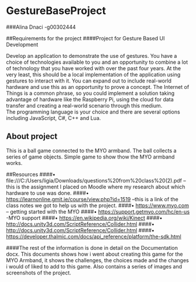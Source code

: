 # GestureBaseProject
###Alina Dnaci -g00302444

##Requirements for the project 
####Project for Gesture Based UI Development

Develop an application to demonstrate the use of gestures.  You have a choice of technologies available to you and an opportunity to combine a lot of technology that you have worked with over the past four years.
At the very least, this should be a local implementation of the application using gestures to interact with it.  You can expand out to include real-world hardware and use this as an opportunity to prove a concept.  The Internet of Things is a common phrase, so you could implement a solution taking advantage of hardware like the Raspberry Pi, using the cloud for data transfer and creating a real-world scenario through this medium.  
The programming language is your choice and there are several options including JavaScript, C#, C++ and Lua.

## About project 
This is a ball game connected to the MYO armband. The ball collects a series of game objects. Simple game to show thow the MYO armband works.

##Resources 
####•	file:///C:/Users/ligia/Downloads/questions%20from%20class%20(2).pdf –this is the assignment I placed on Moodle where my research about which hardware to use was done. 
####•	https://learnonline.gmit.ie/course/view.php?id=1519 –this is a link of the class notes we got to help us with the project.
####•	https://www.myo.com – getting started with the MYO
####•	https://support.getmyo.com/hc/en-us -MYO support 
####•	https://en.wikipedia.org/wiki/Kinect 
####•	http://docs.unity3d.com/ScriptReference/Collider.html 
####•	http://docs.unity3d.com/ScriptReference/Collider.html
####•	https://developer.thalmic.com/docs/api_reference/platform/the-sdk.html

####The rest of the information is done in detail on the Documentation docx. This documents shows how i went about creating this game for the MYO Armband, 
it shows the challenges, the choices made and the changes i would of liked to add to this game. Also contains a series of images and screenshots of the project.



